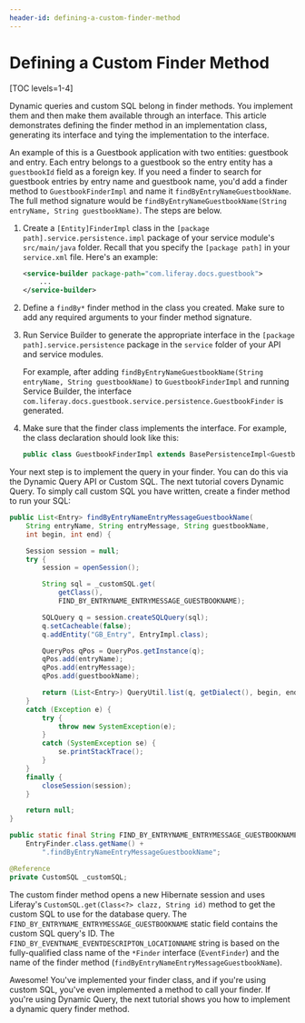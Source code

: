 ```yaml
---
header-id: defining-a-custom-finder-method
---
```


# Defining a Custom Finder Method

[TOC levels=1-4]

Dynamic queries and custom SQL belong in finder methods. You implement them and
then make them available through an interface. This article demonstrates
defining the finder method in an implementation class, generating its interface
and tying the implementation to the interface. 

An example of this is a Guestbook application with two entities: guestbook and
entry. Each entry belongs to a guestbook so the entry entity has
a `guestbookId` field as a foreign key. If you need a finder to search for
guestbook entries by entry name and guestbook name, you'd add a finder method
to `GuestbookFinderImpl` and name it `findByEntryNameGuestbookName`. The full
method signature would be `findByEntryNameGuestbookName(String entryName,
String guestbookName)`. The steps are below. 

1.  Create a `[Entity]FinderImpl` class in the `[package 
    path].service.persistence.impl` package of your service module's
    `src/main/java` folder. Recall that you specify the `[package path]` in your
    `service.xml` file. Here's an example:

    ```xml
    <service-builder package-path="com.liferay.docs.guestbook">
        ...
    </service-builder>
    ```

2.  Define a `findBy*` finder method in the class you created. Make sure to add 
    any required arguments to your finder method signature.

4.  Run Service Builder to generate the appropriate interface in the `[package 
    path].service.persistence` package in the `service` folder of your API and
    service modules.

    For example, after adding `findByEntryNameGuestbookName(String entryName,
    String guestbookName)` to `GuestbookFinderImpl` and running Service Builder,
    the interface
    `com.liferay.docs.guestbook.service.persistence.GuestbookFinder` is
    generated.

5.  Make sure that the finder class implements the interface. For example, the 
    class declaration should look like this:

    ```java
    public class GuestbookFinderImpl extends BasePersistenceImpl<Guestbook> implements GuestbookFinder
    ```

Your next step is to implement the query in your finder. You can do this via the
Dynamic Query API or Custom SQL. The next tutorial covers Dynamic Query. To
simply call custom SQL you have written, create a finder method to run your SQL: 

```java
public List<Entry> findByEntryNameEntryMessageGuestbookName(
    String entryName, String entryMessage, String guestbookName,
    int begin, int end) {

    Session session = null;
    try {
        session = openSession();

        String sql = _customSQL.get(
            getClass(),
            FIND_BY_ENTRYNAME_ENTRYMESSAGE_GUESTBOOKNAME);

        SQLQuery q = session.createSQLQuery(sql);
        q.setCacheable(false);
        q.addEntity("GB_Entry", EntryImpl.class);

        QueryPos qPos = QueryPos.getInstance(q);
        qPos.add(entryName);
        qPos.add(entryMessage);
        qPos.add(guestbookName);

        return (List<Entry>) QueryUtil.list(q, getDialect(), begin, end);
    }
    catch (Exception e) {
        try {
            throw new SystemException(e);
        }
        catch (SystemException se) {
            se.printStackTrace();
        }
    }
    finally {
        closeSession(session);
    }

    return null;
}

public static final String FIND_BY_ENTRYNAME_ENTRYMESSAGE_GUESTBOOKNAME =
    EntryFinder.class.getName() +
        ".findByEntryNameEntryMessageGuestbookName";

@Reference
private CustomSQL _customSQL;
```

The custom finder method opens a new Hibernate session and uses Liferay's
`CustomSQL.get(Class<?> clazz, String id)` method to get the custom SQL to use
for the database query. The `FIND_BY_ENTRYNAME_ENTRYMESSAGE_GUESTBOOKNAME`
static field contains the custom SQL query's ID. The
`FIND_BY_EVENTNAME_EVENTDESCRIPTON_LOCATIONNAME` string is based on the
fully-qualified class name of the `*Finder` interface (`EventFinder`) and the
name of the finder method (`findByEntryNameEntryMessageGuestbookName`).

Awesome! You've implemented your finder class, and if you're using custom SQL,
you've even implemented a method to call your finder. If you're using Dynamic
Query, the next tutorial shows you how to implement a dynamic query finder
method. 
